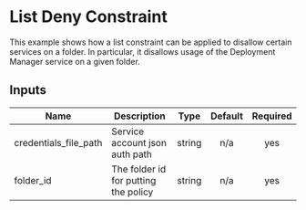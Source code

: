 # List Deny Constraint
This example shows how a list constraint can be applied to disallow certain services on a folder. In particular, it disallows usage of the Deployment Manager service on a given folder.

[^]: (autogen_docs_start)

## Inputs

| Name | Description | Type | Default | Required |
|------|-------------|:----:|:-----:|:-----:|
| credentials\_file\_path | Service account json auth path | string | n/a | yes |
| folder\_id | The folder id for putting the policy | string | n/a | yes |

[^]: (autogen_docs_end)